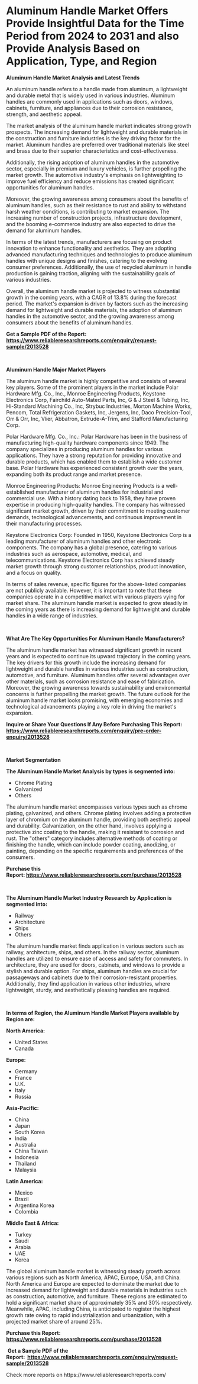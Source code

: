 <p><h1>Aluminum Handle Market Offers Provide Insightful Data for the Time Period from 2024 to 2031 and also Provide Analysis Based on Application, Type, and Region</h1></p><p><strong>Aluminum Handle Market Analysis and Latest Trends</strong></p>
<p><p>An aluminum handle refers to a handle made from aluminum, a lightweight and durable metal that is widely used in various industries. Aluminum handles are commonly used in applications such as doors, windows, cabinets, furniture, and appliances due to their corrosion resistance, strength, and aesthetic appeal.</p><p>The market analysis of the aluminum handle market indicates strong growth prospects. The increasing demand for lightweight and durable materials in the construction and furniture industries is the key driving factor for the market. Aluminum handles are preferred over traditional materials like steel and brass due to their superior characteristics and cost-effectiveness.</p><p>Additionally, the rising adoption of aluminum handles in the automotive sector, especially in premium and luxury vehicles, is further propelling the market growth. The automotive industry's emphasis on lightweighting to improve fuel efficiency and reduce emissions has created significant opportunities for aluminum handles.</p><p>Moreover, the growing awareness among consumers about the benefits of aluminum handles, such as their resistance to rust and ability to withstand harsh weather conditions, is contributing to market expansion. The increasing number of construction projects, infrastructure development, and the booming e-commerce industry are also expected to drive the demand for aluminum handles.</p><p>In terms of the latest trends, manufacturers are focusing on product innovation to enhance functionality and aesthetics. They are adopting advanced manufacturing techniques and technologies to produce aluminum handles with unique designs and finishes, catering to the evolving consumer preferences. Additionally, the use of recycled aluminum in handle production is gaining traction, aligning with the sustainability goals of various industries.</p><p>Overall, the aluminum handle market is projected to witness substantial growth in the coming years, with a CAGR of 13.8% during the forecast period. The market's expansion is driven by factors such as the increasing demand for lightweight and durable materials, the adoption of aluminum handles in the automotive sector, and the growing awareness among consumers about the benefits of aluminum handles.</p></p>
<p><strong>Get a Sample PDF of the Report:&nbsp; <a href="https://www.reliableresearchreports.com/enquiry/request-sample/2013528">https://www.reliableresearchreports.com/enquiry/request-sample/2013528</a></strong></p>
<p>&nbsp;</p>
<p><strong>Aluminum Handle Major Market Players</strong></p>
<p><p>The aluminum handle market is highly competitive and consists of several key players. Some of the prominent players in the market include Polar Hardware Mfg. Co., Inc., Monroe Engineering Products, Keystone Electronics Corp, Fairchild Auto-Mated Parts, Inc, G & J Steel & Tubing, Inc, Hi-Standard Machining Co., Inc, Strybuc Industries, Morton Machine Works, Pencom, Total Refrigeration Gaskets, Inc, Jergens, Inc, Daco Precision-Tool, Orr & Orr, Inc, Vlier, Abbatron, Extrude-A-Trim, and Stafford Manufacturing Corp.</p><p>Polar Hardware Mfg. Co., Inc.: Polar Hardware has been in the business of manufacturing high-quality hardware components since 1949. The company specializes in producing aluminum handles for various applications. They have a strong reputation for providing innovative and durable products, which has enabled them to establish a wide customer base. Polar Hardware has experienced consistent growth over the years, expanding both its product range and market presence.</p><p>Monroe Engineering Products: Monroe Engineering Products is a well-established manufacturer of aluminum handles for industrial and commercial use. With a history dating back to 1958, they have proven expertise in producing high-quality handles. The company has witnessed significant market growth, driven by their commitment to meeting customer demands, technological advancements, and continuous improvement in their manufacturing processes.</p><p>Keystone Electronics Corp: Founded in 1950, Keystone Electronics Corp is a leading manufacturer of aluminum handles and other electronic components. The company has a global presence, catering to various industries such as aerospace, automotive, medical, and telecommunications. Keystone Electronics Corp has achieved steady market growth through strong customer relationships, product innovation, and a focus on quality.</p><p>In terms of sales revenue, specific figures for the above-listed companies are not publicly available. However, it is important to note that these companies operate in a competitive market with various players vying for market share. The aluminum handle market is expected to grow steadily in the coming years as there is increasing demand for lightweight and durable handles in a wide range of industries.</p></p>
<p>&nbsp;</p>
<p><strong>What Are The Key Opportunities For Aluminum Handle Manufacturers?</strong></p>
<p><p>The aluminum handle market has witnessed significant growth in recent years and is expected to continue its upward trajectory in the coming years. The key drivers for this growth include the increasing demand for lightweight and durable handles in various industries such as construction, automotive, and furniture. Aluminum handles offer several advantages over other materials, such as corrosion resistance and ease of fabrication. Moreover, the growing awareness towards sustainability and environmental concerns is further propelling the market growth. The future outlook for the aluminum handle market looks promising, with emerging economies and technological advancements playing a key role in driving the market's expansion.</p></p>
<p><strong>Inquire or Share Your Questions If Any Before Purchasing This Report: <a href="https://www.reliableresearchreports.com/enquiry/pre-order-enquiry/2013528">https://www.reliableresearchreports.com/enquiry/pre-order-enquiry/2013528</a></strong></p>
<p>&nbsp;</p>
<p><strong>Market Segmentation</strong></p>
<p><strong>The Aluminum Handle Market Analysis by types is segmented into:</strong></p>
<p><ul><li>Chrome Plating</li><li>Galvanized</li><li>Others</li></ul></p>
<p><p>The aluminum handle market encompasses various types such as chrome plating, galvanized, and others. Chrome plating involves adding a protective layer of chromium on the aluminum handle, providing both aesthetic appeal and durability. Galvanization, on the other hand, involves applying a protective zinc coating to the handle, making it resistant to corrosion and rust. The "others" category includes alternative methods of coating or finishing the handle, which can include powder coating, anodizing, or painting, depending on the specific requirements and preferences of the consumers.</p></p>
<p><strong>Purchase this Report:&nbsp;<a href="https://www.reliableresearchreports.com/purchase/2013528">https://www.reliableresearchreports.com/purchase/2013528</a></strong></p>
<p>&nbsp;</p>
<p><strong>The Aluminum Handle Market Industry Research by Application is segmented into:</strong></p>
<p><ul><li>Railway</li><li>Architecture</li><li>Ships</li><li>Others</li></ul></p>
<p><p>The aluminum handle market finds application in various sectors such as railway, architecture, ships, and others. In the railway sector, aluminum handles are utilized to ensure ease of access and safety for commuters. In architecture, they are used for doors, cabinets, and windows to provide a stylish and durable option. For ships, aluminum handles are crucial for passageways and cabinets due to their corrosion-resistant properties. Additionally, they find application in various other industries, where lightweight, sturdy, and aesthetically pleasing handles are required.</p></p>
<p>&nbsp;</p>
<p><strong>In terms of Region, the Aluminum Handle Market Players available by Region are:</strong></p>
<p>
    <p> <strong> North America: </strong>
        <ul>
            <li>United States</li>
            <li>Canada</li>
        </ul>
        </p> 
    <p> <strong> Europe: </strong>
        <ul>
            <li>Germany</li>
            <li>France</li>
            <li>U.K.</li>
            <li>Italy</li>
            <li>Russia</li>
        </ul>
        </p> 
    <p> <strong> Asia-Pacific: </strong>
        <ul>
            <li>China</li>
            <li>Japan</li>
            <li>South Korea</li>
            <li>India</li>
            <li>Australia</li>
            <li>China Taiwan</li>
            <li>Indonesia</li>
            <li>Thailand</li>
            <li>Malaysia</li>
        </ul>
        </p> 
    <p> <strong> Latin America: </strong>
        <ul>
            <li>Mexico</li>
            <li>Brazil</li>
            <li>Argentina Korea</li>
            <li>Colombia</li>
        </ul>
        </p> 
    <p> <strong> Middle East & Africa: </strong>
        <ul>
            <li>Turkey</li>
            <li>Saudi</li>
            <li>Arabia</li>
            <li>UAE</li>
            <li>Korea</li>
        </ul>
    </p>
    </p>
<p><p>The global aluminum handle market is witnessing steady growth across various regions such as North America, APAC, Europe, USA, and China. North America and Europe are expected to dominate the market due to increased demand for lightweight and durable materials in industries such as construction, automotive, and furniture. These regions are estimated to hold a significant market share of approximately 35% and 30% respectively. Meanwhile, APAC, including China, is anticipated to register the highest growth rate owing to rapid industrialization and urbanization, with a projected market share of around 25%.</p></p>
<p><strong>Purchase this Report: <a href="https://www.reliableresearchreports.com/purchase/2013528">https://www.reliableresearchreports.com/purchase/2013528</a></strong></p>
<p>&nbsp;<strong>Get a Sample PDF of the Report:&nbsp;&nbsp;<a href="https://www.reliableresearchreports.com/enquiry/request-sample/2013528">https://www.reliableresearchreports.com/enquiry/request-sample/2013528</a></strong></p>
<p><strong></strong></p>
<p>Check more reports on https://www.reliableresearchreports.com/</p>